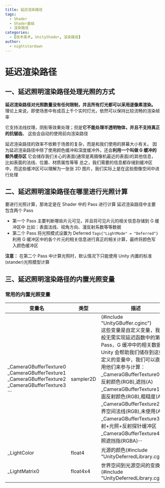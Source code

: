 ```yaml
---
title: 延迟渲染路径
tags:
  - Shader
  - Shader基础
  - 渲染路径
categories:
  - [技术美术, UnityShader, 渲染路径]
author:
  - nightstardawn
---
```


# 延迟渲染路径

## 一、延迟照明渲染路径处理光照的方式

**延迟渲染路径对光照数量没有任何限制，并且所有灯光都可以采用逐像素渲染。**
理论上来说，即使场景中有成百上千个实时灯光，依然可以保持比较流畅的渲染帧率

它支持法线纹理，阴影等效果处理；但是**它不能处理半透明物体，并且不支持真正的抗锯齿**。
这些会自动的使用前向渲染路径

延迟渲染路径的效率不依赖于场景的复杂，而是和我们使用的屏幕大小有关。
因为延迟渲染路径中除了使用颜色缓冲和深度缓冲外，还会**利用一个叫做 G 缓冲的额外缓存区**
它会储存我们关心的表面(通常是离摄像机最近的表面)的其他信息，比如表面的法线、位置、材质属性等等
总之，我们需要的信息都存储到缓冲区中，而这些缓冲区可以理解为一张张 2D 图片，我们实际上是在这些图像空间中进行处理

## 二、延迟照明渲染路径在哪里进行光照计算

要进行光照计算，那肯定是在 Shader 中的 Pass 进行计算
延迟渲染路径中主要包含两个 Pass

- 第一个 Pass
  主要判断哪些片元可见，并且将可见片元的相关信息存储到 G 缓冲区中
  比如：表面法线、视角方向、漫反射系数等等数据
- 第二个 Pass
  将光照模式设置为 Deferred
  `Tags{"LightMode" = "Deferred"}`
  利用 G 缓冲区中的各个片元的相关信息进行真正的相关计算，最终将颜色写入颜色缓冲区

**注意：**
在第二个 Pass 中计算光照时，默认情况下只能使用 Unity 内置的标准(stander)光照模型计算

## 三、延迟照明渲染路径的内置光照变量

### 常用的内置光照变量

| 变量名                                                                                                          | 类型      | 描述                                                                                                                                                                                                                                                                                                                                                                                                                                                                |
| --------------------------------------------------------------------------------------------------------------- | --------- | ------------------------------------------------------------------------------------------------------------------------------------------------------------------------------------------------------------------------------------------------------------------------------------------------------------------------------------------------------------------------------------------------------------------------------------------------------------------- |
| \_CameraGBufferTexture0<br>\_CameraGBufferTexture1<br>\_CameraGBufferTexture2<br>\_CameraGBufferTexture3<br>··· | sampler2D | (#include "UnityGBuffer.cginc")<br>这些变量是自定义变量，我们一般无需实现延迟函数中的第一个 Pass，G 缓冲中的相关数据 Unity 会帮助我们储存到这些自定义的变量中，我们可以直接使用他们来参与计算：<br>\_CameraGBufferTexture0:漫反射颜色(RGB),遮挡(A)<br>\_CameraGBufferTexture1:镜面反射颜色(RGB),粗糙度(A)<br>\_CameraGBufferTexture2:世界空间法线(RGB),未使用(A)<br>\_CameraGBufferTexture3:发射+光照+反射探针缓冲区<br>\_CameraGBufferTexture4:光照遮挡指(RGBA)··· |
| \_LightColor                                                                                                    | float4    | 光源的颜色(#include "UnityDeferredLibrary.cginc")                                                                                                                                                                                                                                                                                                                                                                                                                   |
| \_LightMatrix0                                                                                                  | float4x4  | 世界空间到光源空间的变换矩阵(#include "UnityDeferredLibrary.cginc")                                                                                                                                                                                                                                                                                                                                                                                                 |
